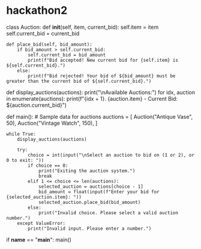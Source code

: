 # hackathon2
class Auction:
    def __init__(self, item, current_bid):
        self.item = item
        self.current_bid = current_bid

    def place_bid(self, bid_amount):
        if bid_amount > self.current_bid:
            self.current_bid = bid_amount
            print(f"Bid accepted! New current bid for {self.item} is ${self.current_bid}.")
        else:
            print(f"Bid rejected! Your bid of ${bid_amount} must be greater than the current bid of ${self.current_bid}.")

def display_auctions(auctions):
    print("\nAvailable Auctions:")
    for idx, auction in enumerate(auctions):
        print(f"{idx + 1}. {auction.item} - Current Bid: ${auction.current_bid}")

def main():
    # Sample data for auctions
    auctions = [
        Auction("Antique Vase", 50),
        Auction("Vintage Watch", 150),
    ]

    while True:
        display_auctions(auctions)

        try:
            choice = int(input("\nSelect an auction to bid on (1 or 2), or 0 to exit: "))
            if choice == 0:
                print("Exiting the auction system.")
                break
            elif 1 <= choice <= len(auctions):
                selected_auction = auctions[choice - 1]
                bid_amount = float(input(f"Enter your bid for {selected_auction.item}: "))
                selected_auction.place_bid(bid_amount)
            else:
                print("Invalid choice. Please select a valid auction number.")
        except ValueError:
            print("Invalid input. Please enter a number.")

if __name__ == "__main__":
    main()


